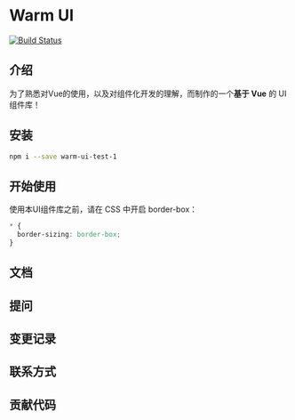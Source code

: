 # Warm UI 

[![Build Status](https://travis-ci.org/ppambler/warm-ui.svg?branch=master)](https://travis-ci.org/ppambler/warm-ui)

## 介绍

为了熟悉对Vue的使用，以及对组件化开发的理解，而制作的一个**基于 Vue**  的 UI 组件库！

## 安装

```bash
npm i --save warm-ui-test-1
```

## 开始使用

使用本UI组件库之前，请在 CSS 中开启 border-box：

```css
* {
  border-sizing: border-box;
}
```



## 文档



## 提问



## 变更记录



## 联系方式



## 贡献代码

